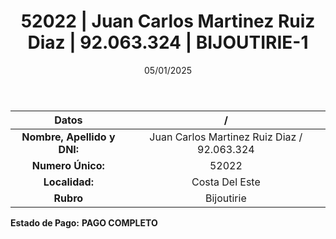 ﻿---
title: 52022 | Juan Carlos Martinez Ruiz Diaz | 92.063.324 | BIJOUTIRIE-1
date: 05/01/2025
draft: false
tags: ['costa-del-este', 'titular', 'bijoutirie']
---

|          **Datos**          |  /  |
|:---------------------------:|:---:|
| **Nombre, Apellido y DNI:** | Juan Carlos Martinez Ruiz Diaz / 92.063.324 |
|      **Numero Único:**      | 52022 |
|        **Localidad:**       | Costa Del Este |
|          **Rubro**          | Bijoutirie |

**Estado de Pago:** **PAGO COMPLETO**
